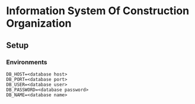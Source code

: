# Information System Of Construction Organization


## Setup

### Environments


```shell
DB_HOST=<database host>
DB_PORT=<database port>
DB_USER=<database user>
DB_PASSWORD=<database password>
DB_NAME=<database name>
```

